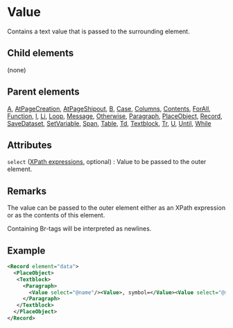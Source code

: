 # Value



Contains a text value that is passed to the surrounding element.



##  Child elements

(none)

##  Parent elements

[A](../a.md), [AtPageCreation](../atpagecreation.md), [AtPageShipout](../atpageshipout.md), [B](../b.md), [Case](../case.md), [Columns](../columns.md), [Contents](../contents.md), [ForAll](../forall.md), [Function](../function.md), [I](../i.md), [Li](../li.md), [Loop](../loop.md), [Message](../message.md), [Otherwise](../otherwise.md), [Paragraph](../paragraph.md), [PlaceObject](../placeobject.md), [Record](../record.md), [SaveDataset](../savedataset.md), [SetVariable](../setvariable.md), [Span](../span.md), [Table](../table.md), [Td](../td.md), [Textblock](../textblock.md), [Tr](../tr.md), [U](../u.md), [Until](../until.md), [While](../while.md)


## Attributes



`select` ([XPath expressions](../../manual/xpath.md), optional)
:   Value to be passed to the outer element.




## Remarks
The value can be passed to the outer element either as an XPath expression or as the contents of this element.

Containing Br-tags will be interpreted as newlines.


## Example

```xml
<Record element="data">
  <PlaceObject>
   <Textblock>
     <Paragraph>
       <Value select="@name"/><Value>, symbol=</Value><Value select="@symbol"/>
     </Paragraph>
   </Textblock>
  </PlaceObject>
</Record>

```






